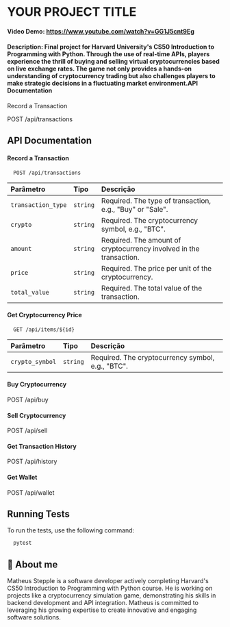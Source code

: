  # YOUR PROJECT TITLE
  #### Video Demo: https://www.youtube.com/watch?v=GG1J5cnt9Eg
  #### Description: Final project for Harvard University's CS50 Introduction to Programming with Python. Through the use of real-time APIs, players experience the thrill of buying and selling virtual cryptocurrencies based on live exchange rates. The game not only provides a hands-on understanding of cryptocurrency trading but also challenges players to make strategic decisions in a fluctuating market environment.API Documentation
Record a Transaction

POST /api/transactions
## API Documentation

#### Record a Transaction

```http
  POST /api/transactions
```

| Parâmetro   | Tipo       | Descrição                           |
| :---------- | :--------- | :---------------------------------- |
| `transaction_type` | `string` | Required. The type of transaction, e.g., "Buy" or "Sale". |
| `crypto` | `string` | Required. The cryptocurrency symbol, e.g., "BTC". |
| `amount` | `string` | Required. The amount of cryptocurrency involved in the transaction. |
| `price` | `string` | Required. The price per unit of the cryptocurrency. |
| `total_value` | `string` | Required. The total value of the transaction. |


#### Get Cryptocurrency Price

```http
  GET /api/items/${id}
```

| Parâmetro   | Tipo       | Descrição                                   |
| :---------- | :--------- | :------------------------------------------ |
| `crypto_symbol`      | `string` | Required. The cryptocurrency symbol, e.g., "BTC". |

#### Buy Cryptocurrency
POST /api/buy
#### Sell Cryptocurrency
POST /api/sell
#### Get Transaction History
POST /api/history
#### Get Wallet
POST /api/wallet


## Running Tests

To run the tests, use the following command:

```bash
  pytest
```


## 🚀 About me
Matheus Stepple is a software developer actively completing Harvard's CS50 Introduction to Programming with Python course. He is working on projects like a cryptocurrency simulation game, demonstrating his skills in backend development and API integration. Matheus is committed to leveraging his growing expertise to create innovative and engaging software solutions.


